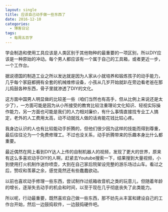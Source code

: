 ```yaml
---
layout: single
title: 应该自己动手做一些东西了
date: 2016-12-10
categories:
  - 博客日记
tags:
  - 每周五百字
--- 
```

学会制造和使用工具应该是人类区别于其他物种的最重要的一项区别，所以DIY应该是一种原始的冲动。每个男人都应该有一个属于自己的工具箱，或者更近一步，一个工作台。

据说德国的制造工业之所以发达就是因为人家从小就培养和锻炼孩子的动手能力，几乎每个家庭都拥有全套的机械维修设备，小孩从几岁开始就趴在旁边看老爸在那儿捣鼓各种东西，骨子里就渗透了DIY的文化。

这方面中国男人明显做的比较差一些（咱们当然也有高手，但从比例上来说还是太少了），一方面可能是因为从小所接受的教育比较注重理论文化知识、轻视实际操作能力，另一方面也可能是我们的人力相对廉价，有什么事情直接找专业工人搞定，老外的人工费用太高，动不动就找人做的话肯能花钱比较心疼。

我身边认识的人也有比较能动手折腾的，但他们很少因为这样的技能而得到尊重，最后往往沦为一个免费修理工。不过也没关系，动手折腾带来的乐趣本身比什么都重要。

最近偶然在网上看到DIY达人上传的自制机器人的视频，发现了更大的世界，原来有这么多喜欢动手DIY的人啊，赶紧去Youtube搜索一下，结果搜到大量视频，小到使用打火机制作迷你喷壶，大到在自己家后院架设完整的游乐场过山车。看过之后，赞叹和羡慕之余，感觉竟然还有些蠢蠢欲动。

以前也喜欢动手修理一些东西，尝试制作过纸箱收音机之类的玩意儿，但随着年龄的增长，逐渐失去动手的机会和时间，以至于现在几乎彻底丧失了此类能力。

所以呢，行动最重要，既然喜欢自己做一些东西，那不妨先从丰富和建设自己的工作台开始，然后一边鼓捣软件，一边鼓捣硬件吧。

